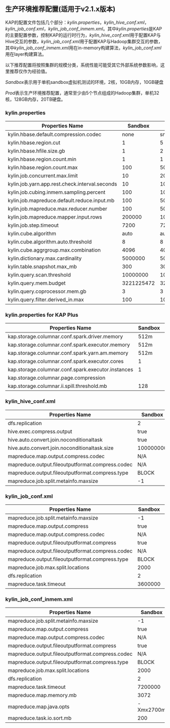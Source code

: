 ## 生产环境推荐配置(适用于v2.1.x版本)

KAP的配置文件包括几个部分：*kylin.properties*，*kylin_hive_conf.xml*，*kylin_job_conf.xml*，*kylin_job_conf_inmem.xml*。其中*kylin.properties*是KAP的主要配置参数，控制KAP的运行时行为，*kylin_hive_conf.xml*用于配置KAP与Hive交互的参数，*kylin_job_conf.xml*用于配置KAP与Hadoop集群交互的参数，其中*kylin_job_conf_inmem.xml*用在in-memory构建算法，*kylin_job_conf.xml*用在layer构建算法。

以下推荐配置将按照集群的规模分类，系统性能可能受其它外部系统参数影响，这里推荐仅作为经验值。

*Sandbox*表示用于单机sandbox虚拟机测试的环境，2核，10GB内存，10GB硬盘

*Prod*表示生产环境推荐配置，通常至少由5个节点组成的Hadoop集群，单机32核，128GB内存，20TB硬盘。

### kylin.properties

| Properties Name                          | Sandbox    | Prod    |
| ---------------------------------------- | ---------- | ------- |
| kylin.hbase.default.compression.codec    | none       | snappy  |
| kylin.hbase.region.cut                   | 1          | 5       |
| kylin.hbase.hfile.size.gb                | 1          | 2       |
| kylin.hbase.region.count.min             | 1          | 1       |
| kylin.hbase.region.count.max             | 100        | 500     |
| kylin.job.concurrent.max.limit           | 10         | 20      |
| kylin.job.yarn.app.rest.check.interval.seconds | 10         | 10      |
| kylin.job.cubing.inmem.sampling.percent  | 100        | 100     |
| kylin.job.mapreduce.default.reduce.input.mb | 100        | 500     |
| kylin.job.mapreduce.max.reducer.number   | 100        | 500     |
| kylin.job.mapreduce.mapper.input.rows    | 200000     | 1000000 |
| kylin.job.step.timeout                   | 7200       | 7200    |
| kylin.cube.algorithm                     | auto       | auto    |
| kylin.cube.algorithm.auto.threshold      | 8          | 8       |
| kylin.cube.aggrgroup.max.combination     | 4096       | 4096    |
| kylin.dictionary.max.cardinality         | 5000000    | 5000000 |
| kylin.table.snapshot.max_mb              | 300        | 300     |
| kylin.query.scan.threshold               | 10000000   | 10000000   |
| kylin.query.mem.budget                   | 3221225472 | 3221225472 |
| kylin.query.coprocessor.mem.gb           | 3          | 3       |
| kylin.query.filter.derived_in.max        | 100        | 100     |


### kylin.properties for KAP Plus

| Properties Name                          | Sandbox | Prod   |
| ---------------------------------------- | ------- | ------ |
| kap.storage.columnar.conf.spark.driver.memory | 512m    | 8192m  |
| kap.storage.columnar.conf.spark.executor.memory | 512m    | 4096m  |
| kap.storage.columnar.conf.spark.yarn.am.memory | 512m    | 4096m  |
| kap.storage.columnar.conf.spark.executor.cores | 1       | 5      |
| kap.storage.columnar.conf.spark.executor.instances | 1       | 4      |
| kap.storage.columnar.page.compression    |         | SNAPPY |
| kap.storage.columnar.ii.spill.threshold.mb | 128     | 512    |




### kylin_hive_conf.xml

| Properties Name                          | Sandbox   | Prod                                     |
| ---------------------------------------- | --------- | ---------------------------------------- |
| dfs.replication                          | 2         | 2                                        |
| hive.exec.compress.output                | true      | true                                     |
| hive.auto.convert.join.noconditionaltask | true      | true                                     |
| hive.auto.convert.join.noconditionaltask.size | 100000000 | 100000000                                |
| mapreduce.map.output.compress.codec      | N/A       | org.apache.hadoop.io.compress.SnappyCodec |
| mapreduce.output.fileoutputformat.compress.codec | N/A       | org.apache.hadoop.io.compress.SnappyCodec |
| mapreduce.output.fileoutputformat.compress.type | BLOCK     | BLOCK                                    |
| mapreduce.job.split.metainfo.maxsize     | -1        | -1                                       |

### kylin_job_conf.xml

| Properties Name                          | Sandbox | Prod                                     |
| ---------------------------------------- | ------- | ---------------------------------------- |
| mapreduce.job.split.metainfo.maxsize     | -1      | -1                                       |
| mapreduce.map.output.compress            | true    | true                                     |
| mapreduce.map.output.compress.codec      | N/A     | org.apache.hadoop.io.compress.SnappyCodec |
| mapreduce.output.fileoutputformat.compress | true    | true                                     |
| mapreduce.output.fileoutputformat.compress.codec | N/A     | org.apache.hadoop.io.compress.SnappyCodec |
| mapreduce.output.fileoutputformat.compress.type | BLOCK   | BLOCK                                    |
| mapreduce.job.max.split.locations        | 2000    | 2000                                     |
| dfs.replication                          | 2       | 2                                        |
| mapreduce.task.timeout                   | 3600000 | 3600000                                  |

### kylin_job_conf_inmem.xml

| Properties Name                          | Sandbox   | Prod                                     |
| ---------------------------------------- | --------- | ---------------------------------------- |
| mapreduce.job.split.metainfo.maxsize     | -1        | -1                                       |
| mapreduce.map.output.compress            | true      | true                                     |
| mapreduce.map.output.compress.codec      | N/A       | org.apache.hadoop.io.compress.SnappyCodec |
| mapreduce.output.fileoutputformat.compress | true      | true                                     |
| mapreduce.output.fileoutputformat.compress.codec | N/A       | org.apache.hadoop.io.compress.SnappyCodec |
| mapreduce.output.fileoutputformat.compress.type | BLOCK     | BLOCK                                    |
| mapreduce.job.max.split.locations        | 2000      | 2000                                     |
| dfs.replication                          | 2         | 2                                        |
| mapreduce.task.timeout                   | 7200000   | 7200000                                  |
| mapreduce.map.memory.mb                  | 3072      | 4096                                     |
| mapreduce.map.java.opts                  | -Xmx2700m | -Xmx3700m                                |
| mapreduce.task.io.sort.mb                | 200       | 200                                      |



